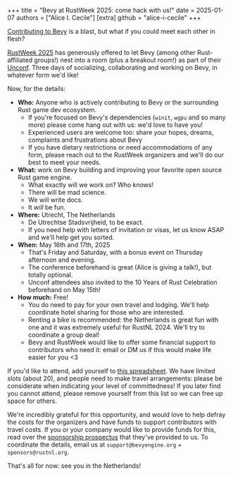 +++
title = "Bevy at RustWeek 2025: come hack with us!"
date = 2025-01-07
authors = ["Alice I. Cecile"]
[extra]
github = "alice-i-cecile"
+++

[Contributing to Bevy](https://bevyengine.org/learn/contribute/introduction/) is a blast, but what if you could meet each other in flesh?

[RustWeek 2025](https://rustweek.org/) has generously offered to let Bevy (among other Rust-affiliated groups!) nest into a room (plus a breakout room!) as part of their [Unconf](https://rustweek.org/unconf/). Three days of socializing, collaborating and working on Bevy, in whatever form we'd like!

<!-- more -->

Now, for the details:

- **Who:** Anyone who is actively contributing to Bevy or the surrounding Rust game dev ecosystem.
  - If you're focused on Bevy's dependencies (`winit`, `wgpu` and so many more) please come hang out with us: we'd love to have you!
  - Experienced users are welcome too: share your hopes, dreams, complaints and frustrations about Bevy
  - If you have dietary restrictions or need accommodations of any form, please reach out to the RustWeek organizers and we'll do our best to meet your needs.
- **What:** work on Bevy building and improving your favorite open source Rust game engine.
  - What exactly will we work on? Who knows!
  - There will be mad science.
  - We will write docs.
  - It *will* be fun.
- **Where:** Utrecht, The Netherlands
  - De Utrechtse Stadsvrijheid, to be exact.
  - If you need help with letters of invitation or visas, let us know ASAP and we'll help get you sorted.
- **When:** May 16th and 17th, 2025
  - That's Friday and Saturday, with a bonus event on Thursday afternoon and evening.
  - The conference beforehand is great (Alice is giving a talk!), but totally optional.
  - Unconf attendees also invited to the 10 Years of Rust Celebration beforehand on May 15th!
- **How much:** Free!
  - You do need to pay for your own travel and lodging. We'll help coordinate hotel sharing for those who are interested.
  - Renting a bike is recommended: the Netherlands is great fun with one and it was extremely useful for RustNL 2024. We'll try to coordinate a group deal!
  - Bevy and RustWeek would like to offer some financial support to contributors who need it: email or DM us if this would make life easier for you <3

If you'd like to attend, add yourself to [this spreadsheet](https://docs.google.com/spreadsheets/d/1-WwFHj2GdZ8quon7V5z8XNVQDDYvme7_-QzfBGelRBA/edit?usp=sharing). We have limited slots (about 20), and people need to make travel arrangements: please be considerate when indicating your level of committedness! If you later find you cannot attend, please remove yourself from this list so we can free up space for others.

We're incredibly grateful for this opportunity, and would love to help defray the costs for the organizers and have funds to support contributors with travel costs. If you or your company would like to provide funds for this, read over the [sponsorship prospectus](https://rustweek.org/resources/sponsorship-prospectus-rustweek-2025.pdf) that they've provided to us. To coordinate the details, email us at `support@bevyengine.org` + `sponsors@rustnl.org`.

That's all for now: see you in the Netherlands!
